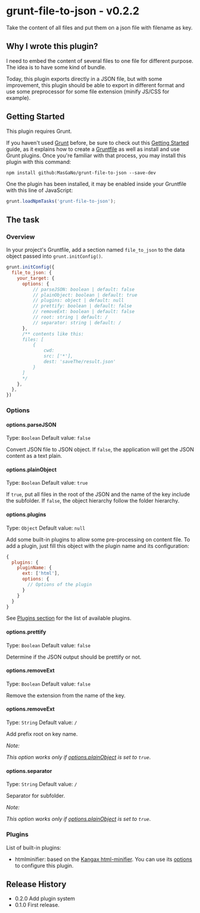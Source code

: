 # grunt-file-to-json - v0.2.2
Take the content of all files and put them on a json file with filename as key.

## Why I wrote this plugin?
I need to embed the content of several files to one file for different purpose. The idea is to have some kind of bundle.

Today, this plugin exports directly in a JSON file, but with some improvement, this plugin should be able to export in different format and use some preprocessor for some file extension (minify JS/CSS for example).

## Getting Started
This plugin requires Grunt.

If you haven't used [Grunt](http://gruntjs.com/) before, be sure to check out this [Getting Started](http://gruntjs.com/getting-started) guide, as it explains how to create a [Gruntfile](http://gruntjs.com/sample-gruntfile) as well as install and use Grunt plugins. Once you're familiar with that process, you may install this plugin with this command:

```shell
npm install github:MasGaNo/grunt-file-to-json --save-dev
```

One the plugin has been installed, it may be enabled inside your Gruntfile with this line of JavaScript:

```js
grunt.loadNpmTasks('grunt-file-to-json');
```

## The task

### Overview
In your project's Gruntfile, add a section named `file_to_json` to the data object passed into `grunt.initConfig()`.

```js
grunt.initConfig({
  file_to_json: {
    your_target: {
      options: {
          // parseJSON: boolean | default: false
          // plainObject: boolean | default: true
          // plugins: object | default: null
          // prettify: boolean | default: false
          // removeExt: boolean | default: false
          // root: string | default: /
          // separator: string | default: /
      },
      /** contents like this:
      files: [
          {
              cwd: 
              src: ['*'],
              dest: 'saveThe/result.json'
          }
      ]
      */
    },
  },
})
```

### Options

#### options.parseJSON
Type: `Boolean`
Default value: `false`

Convert JSON file to JSON object. If `false`, the application will get the JSON content as a text plain.

#### options.plainObject
Type: `Boolean`
Default value: `true`

If `true`, put all files in the root of the JSON and the name of the key include the subfolder.
If `false`, the object hierarchy follow the folder hierarchy.

#### options.plugins
Type: `Object`
Default value: `null`

Add some built-in plugins to allow some pre-processing on content file.
To add a plugin, just fill this object with the plugin name and its configuration:
```js
{
  plugins: {
    pluginName: {
      ext: ['html'],
      options: {
        // Options of the plugin
      }
    }
  }
}
```

See [Plugins section](#plugins) for the list of available plugins.

#### options.prettify
Type: `Boolean`
Default value: `false`

Determine if the JSON output should be prettify or not.

#### options.removeExt
Type: `Boolean`
Default value: `false`

Remove the extension from the name of the key.

#### options.removeExt
Type: `String`
Default value: `/`

Add prefix root on key name.

*Note:*

*This option   works only if [options.plainObject](#optionsplainobject) is set to `true`*.

#### options.separator
Type: `String`
Default value: `/`

Separator for subfolder.

*Note:*

*This option works only if [options.plainObject](#optionsplainobject) is set to `true`*.

### Plugins
List of built-in plugins:
- htmlminifier: based on the [Kangax html-minifier](https://github.com/kangax/html-minifier.git). You can use its [options](https://github.com/kangax/html-minifier#options-quick-reference) to configure this plugin.


## Release History
- 0.2.0 Add plugin system
- 0.1.0 First release.
